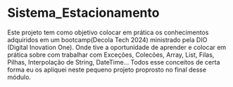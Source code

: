 # Sistema_Estacionamento
Este projeto tem como objetivo colocar em prática os conhecimentos adquiridos em um bootcamp(Decola Tech 2024) ministrado pela DIO (Digital Inovation One).
Onde tive a oportunidade de aprender e colocar em prática sobre com trabalhar com Exceções, Colecões, Array, List, Filas, Pilhas, Interpolação de String, DateTime...
Todos esse conceitos de certa forma eu os apliquei neste pequeno projeto proprosto no final desse módulo.
